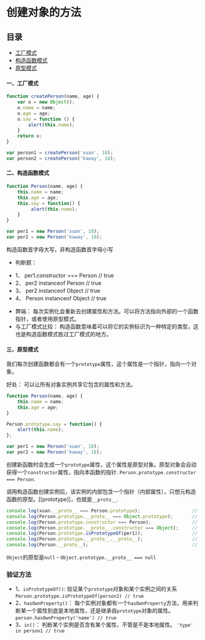 # 创建对象的方法

## 目录

* [工厂模式](#create1)
* [构造函数模式](#create2)
* [原型模式](#create3)

<a name="create1"></a>
#### 一、工厂模式

```javascript
function createPerson(name, age) {
    var o = new Object();
    o.name = name;
    o.age = age;
    o.say = function () {
        alert(this.name);
    }
    return o;
}

var person1 = createPerson('xuan', 18);
var person2 = createPerson('kaway', 18);
```

<a name="create2"></a>
#### 二、构造函数模式

```javascript
function Person(name, age) {
    this.name = name;
    this.age = age;
    this.say = function() {
         alert(this.name);
    }
}

var per1 = new Person('xuan', 18);
var per2 = new Person('kaway', 18);
```
构造函数首字母大写，非构造函数首字母小写

- 判断题：
* 1、 per1.constructor === Person  // true
* 2、 per2 instanceof Person       // true
* 3、 per2 instanceof Object       // true
* 4、 Person instanceof Object     // true

- 弊端： 每次实例化会重新去创建属性和方法。可以将方法指向外部的一个函数指针，或者使用原型模式。
- 与工厂模式比较： 构造函数意味着可以将它的实例标识为一种特定的类型，这也是构造函数模式胜过工厂模式的地方。

<a name="create3"></a>
#### 三、原型模式
我们每次创建函数都会有一个`prototype`属性，这个属性是一个指针，指向一个对象。

好处： 可以让所有对象实例共享它包含的属性和方法。

```javascript
function Person(name, age) {
    this.name = name;
    this.age = age;
}

Person.prototype.say = function() {
    alert(this.name);
};

var per1 = new Person('xuan', 18);
var per2 = new Person('kaway', 18);
```
创建新函数时会生成一个`prototype`属性，这个属性是原型对象。原型对象会自动获得一个`constructor`属性，指向本函数的指针.
`Person.prototype.constructor === Person`.

调用构造函数创建实例后，该实例的内部包含一个指针（内部属性），只想元构造函数的原型。[[prototype]]，也就是`__proto__`.
```javascript
console.log(xuan.__proto__ === Person.prototype);                   // true
console.log(Person.prototype.__proto__ === Object.prototype);       // true
console.log(Person.prototype.constructor === Person);               // true
console.log(Person.prototype.__proto__.constructor === Object);     // true
console.log(Person.prototype.isPrototypeOf(per1));                  // true
console.log(Person.prototype.__proto__.__proto__);                  // null
console.log(Person.__proto__);                                      // Function.prototype
```
`Object`的原型是`null` - `Object.prototype.__proto__ === null`


### 验证方法

* 1、`isPrototypeOf()`: 验证某个`prototype`对象和某个实例之间的关系
`Person.prototype.isPrototypeOf(person1) // true`  
* 2、`hasOwnProperty()`： 每个实例对象都有一个`hasOwnProperty`方法，用来判断某一个属性到底是本地属性，还是继承自`prototype`对象的属性。
`person.hasOwnProperty('name') // true`
* 3、`in()`： 判断某个实例是否含有某个属性，不管是不是本地属性。
`'type' in person1 // true`